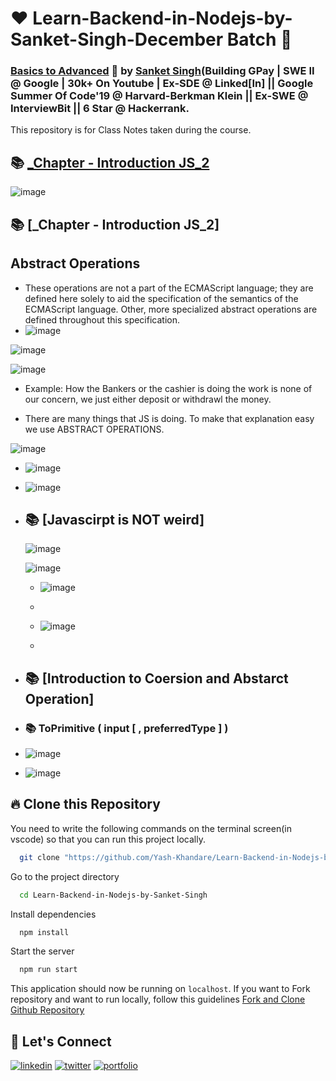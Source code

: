 # ❤️ Learn-Backend-in-Nodejs-by-Sanket-Singh-December Batch 🙏
### [Basics to Advanced](https://sanketsingh8670.ongraphy.com/) 🚀 by [Sanket Singh](https://www.linkedin.com/in/singhsanket143/)(Building GPay | SWE II @ Google | 30k+ On Youtube | Ex-SDE @ Linked[In] || Google Summer Of Code'19 @ Harvard-Berkman Klein || Ex-SWE @ InterviewBit || 6 Star @ Hackerrank.
This repository is for Class Notes taken during the course.


## 📚 [_Chapter - Introduction JS_2](./Chapter%2001%20-%20Inception/) 
![image](https://github.com/Yash-Khandare/Learn-Backend-in-Nodejs-by-Sanket-Singh/assets/93189378/fc38963b-74d9-4c91-8888-41a37150ca07)
## 📚 [_Chapter - Introduction JS_2]
## Abstract Operations
- These operations are not a part of the ECMAScript language; they are defined here solely to aid the specification of the semantics of the ECMAScript language. Other, more specialized abstract operations are defined throughout this specification.
- 
  ![image](https://github.com/Yash-Khandare/Learn-Backend-in-Nodejs-by-Sanket-Singh/assets/93189378/69e3e242-4f32-4c82-b9db-cf089e5ca1c4)
  
![image](https://github.com/Yash-Khandare/Learn-Backend-in-Nodejs-by-Sanket-Singh/assets/93189378/40a04103-52e4-4ad4-ab97-bb920fcc932e)

![image](https://github.com/Yash-Khandare/Learn-Backend-in-Nodejs-by-Sanket-Singh/assets/93189378/c919dbdd-5af1-4923-99b5-6767cc947083)

- Example: How the Bankers or the cashier is doing the work is none of our concern, we just either deposit or withdrawl the money.
  
- There are many things that JS is doing. To make that explanation easy we use ABSTRACT OPERATIONS.
  
![image](https://github.com/Yash-Khandare/Learn-Backend-in-Nodejs-by-Sanket-Singh/assets/93189378/966525d1-0e5a-4409-9982-4ac3d0a076d4)

- ![image](https://github.com/Yash-Khandare/Learn-Backend-in-Nodejs-by-Sanket-Singh/assets/93189378/16835831-bf27-4df0-9021-114e8ee45011)

- ![image](https://github.com/Yash-Khandare/Learn-Backend-in-Nodejs-by-Sanket-Singh/assets/93189378/ccd1ac6e-086d-4f0d-8886-5a13f0a12085)

- ## 📚 [Javascirpt is NOT weird]

  ![image](https://github.com/Yash-Khandare/Learn-Backend-in-Nodejs-by-Sanket-Singh/assets/93189378/50d8b700-2bf2-4de0-be5b-87405e2b7df1)

  ![image](https://github.com/Yash-Khandare/Learn-Backend-in-Nodejs-by-Sanket-Singh/assets/93189378/3f722fac-7c49-403d-a7d4-199cc6306d8f)

  - ![image](https://github.com/Yash-Khandare/Learn-Backend-in-Nodejs-by-Sanket-Singh/assets/93189378/75a6d56f-f62b-431d-a2ef-970330aab997)
  - 
  - ![image](https://github.com/Yash-Khandare/Learn-Backend-in-Nodejs-by-Sanket-Singh/assets/93189378/b4c5054b-3ae2-4bff-922d-029b91f3e40e)
 
  - 
- ## 📚 [Introduction to Coersion and Abstarct Operation]

- ### 📚  ToPrimitive ( input [ , preferredType ] )

- ![image](https://github.com/Yash-Khandare/Learn-Backend-in-Nodejs-by-Sanket-Singh/assets/93189378/5effe12d-5740-4380-804e-e765d45f0035)

- ![image](https://github.com/Yash-Khandare/Learn-Backend-in-Nodejs-by-Sanket-Singh/assets/93189378/07cf1b68-ae93-4504-9ca4-ca551372e472)




  














































## 🔥 Clone this Repository
You need to write the following commands on the terminal screen(in vscode) so that you can run this project locally.

```bash
  git clone "https://github.com/Yash-Khandare/Learn-Backend-in-Nodejs-by-Sanket-Singh"
```
Go to the project directory

```bash
  cd Learn-Backend-in-Nodejs-by-Sanket-Singh
```
Install dependencies
```bash
  npm install
```
Start the server
```bash
  npm run start
```

This application should now be running on `localhost`. If you want to Fork repository and want to run locally, follow this guidelines [Fork and Clone Github Repository](https://docs.github.com/en/get-started/quickstart/fork-a-repo)







## 🔗 Let's Connect
[![linkedin](https://img.shields.io/badge/LinkedIn-0077B5?style=for-the-badge&logo=linkedin&logoColor=white)](https://www.linkedin.com/in/yashkumarkhandare/)
[![twitter](https://img.shields.io/badge/Twitter-1DA1F2?style=for-the-badge&logo=twitter&logoColor=white)](https://twitter.com/yashkhandare_)
[![portfolio](https://img.shields.io/badge/my_portfolio-000?style=for-the-badge&logo=ko-fi&logoColor=white)](http://yashkhandare.me/)
